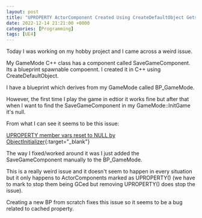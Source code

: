 ```yaml
---
layout: post
title: "UPROPERTY ActorComponent Created Using CreateDefaultObject Gets Nulled Before BeginPlay"
date: 2022-12-14 21:21:00 +0000
categories: [Programming]
tags: [UE4]
---
```


Today I was working on my hobby project and I came across a weird issue.

My GameMode C++ class has a component called SaveGameComponent. Its a blueprint spawnable compoennt. I created it in C++ using CreateDefaultObject.

I have a blueprint which derives from my GameMode called BP_GameMode.

However, the first time I play the game in edtior it works fine but after that when I want to find the SaveGameComponent in my GameMode::InitGame it's null.

From what I can see it seems to be this issue:

[UPROPERTY member vars reset to NULL by ObjectInitializer](https://forums.unrealengine.com/t/uproperty-member-vars-reset-to-null-by-objectinitializer/19959/19){:target="_blank"}

The way I fixed/worked around it was I just added the SaveGameComponent manually to the BP_GameMode.

This is a really weird issue and it doesn't seem to happen in every situation but it only happens to ActorComponents marked as UPROPERTY() (we have to mark to stop them being GCed but removing UPROPERTY() does stop the issue).

Creating a new BP from scratch fixes this issue so it seems to be a bug related to cached property.